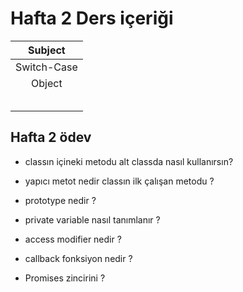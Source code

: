 # Hafta 2 Ders içeriği

|   Subject   |
| :---------: |
| Switch-Case |
|   Object    |
|             |
|             |
|             |
|             |
|             |

## Hafta 2 ödev

- classın içineki metodu alt classda nasıl kullanırsın?

- yapıcı metot nedir classın ilk çalışan metodu ?

- prototype nedir ?

- private variable nasıl tanımlanır ?

- access modifier nedir ?

- callback fonksiyon nedir ?

- Promises zincirini ?

